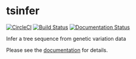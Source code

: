 # tsinfer

[![CircleCI](https://circleci.com/gh/tskit-dev/tsinfer.svg?style=svg)](https://circleci.com/gh/tskit-dev/tsinfer) [![Build Status](https://travis-ci.org/tskit-dev/tsinfer.svg?branch=master)](https://travis-ci.org/tskit-dev/tsinfer) [![Documentation Status](https://readthedocs.org/projects/tsinfer/badge/?version=latest)](http://tsinfer.readthedocs.io/en/latest/?badge=latest)


Infer a tree sequence from genetic variation data

Please see the [documentation](http://tsinfer.readthedocs.io/en/latest/) for details.
